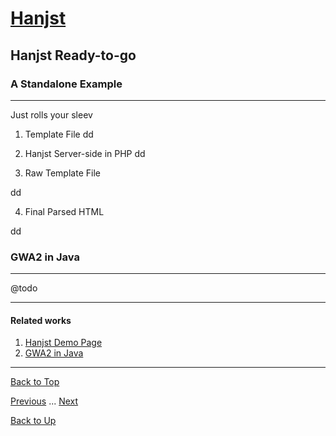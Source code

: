 # [Hanjst](/hanjst/index)
## Hanjst Ready-to-go
### A Standalone Example
---
Just rolls your sleev

1. Template File
dd

2. Hanjst Server-side in PHP
dd

3. Raw Template File

dd

4. Final Parsed HTML

dd



### GWA2 in Java
---

@todo


---

#### Related works

1. [Hanjst Demo Page](https://ufqi.com/dev/hanjst/)
2. [GWA2 in Java](https://github.com/wadelau/GWA2/)

---

[Back to Top](/hanjst/hanjst-ready-to-go)

[Previous](./hanst-cache) ... [Next](./)

[Back to Up](/hanjst/index)

<!--stackedit_data:
eyJoaXN0b3J5IjpbMjA3OTE4NDFdfQ==
-->